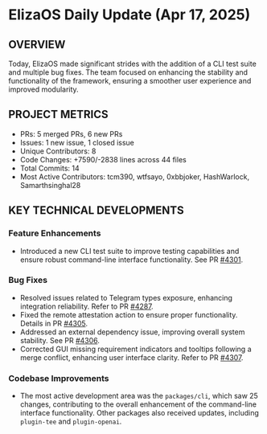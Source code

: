 # ElizaOS Daily Update (Apr 17, 2025)

## OVERVIEW 
Today, ElizaOS made significant strides with the addition of a CLI test suite and multiple bug fixes. The team focused on enhancing the stability and functionality of the framework, ensuring a smoother user experience and improved modularity.

## PROJECT METRICS
- PRs: 5 merged PRs, 6 new PRs
- Issues: 1 new issue, 1 closed issue
- Unique Contributors: 8
- Code Changes: +7590/-2838 lines across 44 files
- Total Commits: 14
- Most Active Contributors: tcm390, wtfsayo, 0xbbjoker, HashWarlock, Samarthsinghal28

## KEY TECHNICAL DEVELOPMENTS

### Feature Enhancements
- Introduced a new CLI test suite to improve testing capabilities and ensure robust command-line interface functionality. See PR [#4301](https://github.com/elizaos/eliza/pull/4301).

### Bug Fixes
- Resolved issues related to Telegram types exposure, enhancing integration reliability. Refer to PR [#4287](https://github.com/elizaos/eliza/pull/4287).
- Fixed the remote attestation action to ensure proper functionality. Details in PR [#4305](https://github.com/elizaos/eliza/pull/4305).
- Addressed an external dependency issue, improving overall system stability. See PR [#4306](https://github.com/elizaos/eliza/pull/4306).
- Corrected GUI missing requirement indicators and tooltips following a merge conflict, enhancing user interface clarity. Refer to PR [#4307](https://github.com/elizaos/eliza/pull/4307).

### Codebase Improvements
- The most active development area was the `packages/cli`, which saw 25 changes, contributing to the overall enhancement of the command-line interface functionality. Other packages also received updates, including `plugin-tee` and `plugin-openai`.